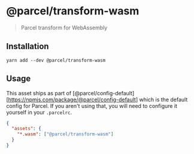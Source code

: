 # @parcel/transform-wasm

> Parcel transform for WebAssembly

## Installation

```
yarn add --dev @parcel/transform-wasm
```

## Usage

This asset ships as part of [@parcel/config-default][https://npmjs.com/package/@parcel/config-default]
which is the default config for Parcel. If you aren't using that, you will need
to configure it yourself in your `.parcelrc`.

```json
{
  "assets": {
    "*.wasm": ["@parcel/transform-wasm"]
  }
}
```
